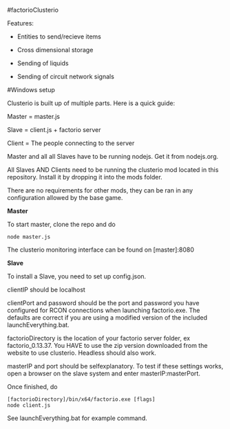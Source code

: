#factorioClusterio

Features:

- Entities to send/recieve items

- Cross dimensional storage

- Sending of liquids

- Sending of circuit network signals

#Windows setup

Clusterio is built up of multiple parts. Here is a quick guide:

Master = master.js

Slave = client.js + factorio server

Client = The people connecting to the server

Master and all all Slaves have to be running nodejs. Get it from nodejs.org.

All Slaves AND Clients need to be running the clusterio mod located in this repository. Install it by dropping it into the mods folder.

There are no requirements for other mods, they can be ran in any configuration allowed by the base game.

**Master**

To start master, clone the repo and do

    node master.js

The clusterio monitoring interface can be found on [master]:8080

**Slave**

To install a Slave, you need to set up config.json.

clientIP should be localhost

clientPort and password should be the port and password you have configured for RCON connections when launching factorio.exe. The defaults are correct if you are using a modified version of the included launchEverything.bat.

factorioDirectory is the location of your factorio server folder, ex factorio_0.13.37. You HAVE to use the zip version downloaded from the website to use clusterio. Headless should also work.

masterIP and port should be selfexplanatory. To test if these settings works, open a browser on the slave system and enter masterIP:masterPort.

Once finished, do

    [factorioDirectory]/bin/x64/factorio.exe [flags]
    node client.js
	
See launchEverything.bat for example command.